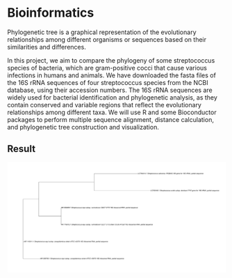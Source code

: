 # Bioinformatics
Phylogenetic tree is a graphical representation of the evolutionary relationships among different organisms or sequences based on their similarities and differences.

In this project, we aim to compare the phylogeny of some streptococcus species of bacteria, which are gram-positive cocci that cause various infections in humans and animals. We have downloaded the fasta files of the 16S rRNA sequences of four streptococcus species from the NCBI database, using their accession numbers. The 16S rRNA sequences are widely used for bacterial identification and phylogenetic analysis, as they contain conserved and variable regions that reflect the evolutionary relationships among different taxa. We will use R and some Bioconductor packages to perform multiple sequence alignment, distance calculation, and phylogenetic tree construction and visualization.

<H2> Result </H2>
<img src="https://github.com/sulovekoirala/Bioinformatics/blob/main/IMG/Phylogenetic%20Tree.svg">


